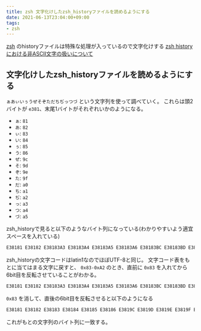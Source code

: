 ```yaml
---
title: zsh 文字化けしたzsh_historyファイルを読めるようにする
date: 2021-06-13T23:04:00+09:00
tags:
- zsh
---
```


[zsh](note/zsh.md) のhistoryファイルは特殊な処理が入っているので文字化けする
[zsh historyにおける非ASCII文字の扱いについて](note/zsh%20historyにおける非ASCII文字の扱いについて.md)

## 文字化けしたzsh_historyファイルを読めるようにする

`ぁあぃいぅうぜそぞただちぢっつづ` という文字列を使って調べていく。
これらは頭2バイトが `e381`、末尾1バイトがそれぞれいかのようになる。

* `ぁ`: `81`
* `あ`: `82`
* `ぃ`: `83`
* `い`: `84`
* `ぅ`: `85`
* `う`: `86`
* `ぜ`: `9c`
* `そ`: `9d`
* `ぞ`: `9e`
* `た`: `9f`
* `だ`: `a0`
* `ち`: `a1`
* `ぢ`: `a2`
* `っ`: `a3`
* `つ`: `a4`
* `づ`: `a5`

zsh_historyで見ると以下のようなバイト列になっている(わかりやすいよう適宜スペースを入れている)

````txt
E38181 E38182 E38183A3 E38183A4 E38183A5 E38183A6 E38183BC E38183BD E38183BE E38183BF E3818380 E3818381 E3818382 E381A3 E381A4 E381A5
````

zsh_historyの文字コードはlatin1なのでほぼUTF-8と同じ。
文字コード表をもとに当てはまる文字に戻すと、 `0x83-0xA2` のとき、直前に `0x83` を入れてから6bit目を反転させていることがわかる。

````txt
E38181 E38182 E38183A3 E38183A4 E38183A5 E38183A6 E38183BC E38183BD E38183BE E38183BF E3818380 E3818381 E3818382 E381A3 E381A4 E381A5
````

`0x83` を消して、直後の6bit目を反転させると以下のようになる

````txt
E38181 E38182 E38183 E38184 E38185 E38186 E3819C E3819D E3819E E3819F E381A0 E381A1 E381A2 E381A3 E381A4 E381A5
````

これがもとの文字列のバイト列に一致する。

